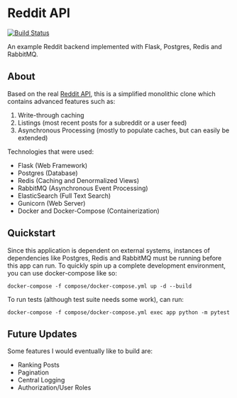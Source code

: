 # Reddit API

[![Build Status](https://travis-ci.org/rz1993/reddit-api.svg?branch=master)](https://travis-ci.org/rz1993/reddit-api)

An example Reddit backend implemented with Flask, Postgres, Redis and RabbitMQ.

## About

Based on the real [Reddit API](https://github.com/reddit-archive/reddit), this is a simplified monolithic clone which contains advanced features such as:

1. Write-through caching
2. Listings (most recent posts for a subreddit or a user feed)
3. Asynchronous Processing (mostly to populate caches, but can easily be extended)

Technologies that were used:

* Flask (Web Framework)
* Postgres (Database)
* Redis (Caching and Denormalized Views)
* RabbitMQ (Asynchronous Event Processing)
* ElasticSearch (Full Text Search)
* Gunicorn (Web Server)
* Docker and Docker-Compose (Containerization)

## Quickstart

Since this application is dependent on external systems, instances of dependencies like Postgres, Redis and RabbitMQ must be running before this app can run. To quickly spin up a complete development environment, you can use docker-compose like so:

```
docker-compose -f compose/docker-compose.yml up -d --build
```

To run tests (although test suite needs some work), can run:

```
docker-compose -f compose/docker-compose.yml exec app python -m pytest
```

## Future Updates

Some features I would eventually like to build are:

* Ranking Posts
* Pagination
* Central Logging
* Authorization/User Roles
